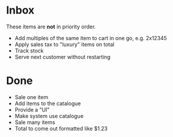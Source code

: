 # Inbox

These items are __not__ in priority order.

- Add multiples of the same item to cart in one go, e.g. 2x12345
- Apply sales tax to "luxury" items on total
- Track stock
- Serve next customer without restarting
  
# Done
- Sale one item
- Add items to the catalogue
- Provide a "UI"
- Make system use catalogue
- Sale many items
- Total to come out formatted like $1.23
